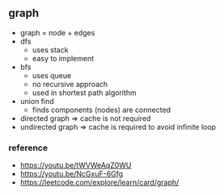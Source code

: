 ## graph
*   graph = node + edges
*   dfs
    * uses stack
    * easy to implement
*   bfs
    * uses queue 
    * no recursive approach
    * used in shortest path algorithm
*   union find
    * finds components (nodes) are connected
*   directed graph => cache is not required
*   undirected graph => cache is required to avoid infinite loop


### reference
*   https://youtu.be/tWVWeAqZ0WU
*   https://youtu.be/NcGxuF-6Gfg
*   https://leetcode.com/explore/learn/card/graph/

